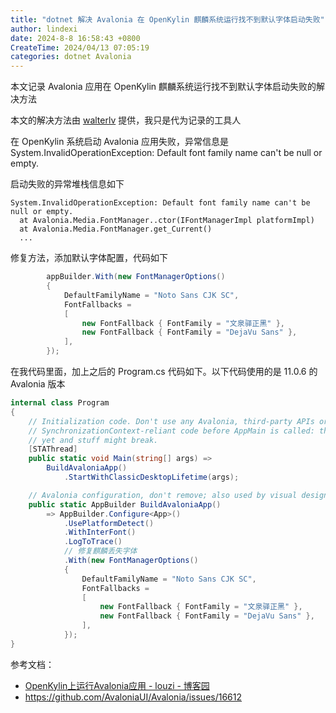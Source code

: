 ```yaml
---
title: "dotnet 解决 Avalonia 在 OpenKylin 麒麟系统运行找不到默认字体启动失败"
author: lindexi
date: 2024-8-8 16:58:43 +0800
CreateTime: 2024/04/13 07:05:19
categories: dotnet Avalonia
---
```


本文记录 Avalonia 应用在 OpenKylin 麒麟系统运行找不到默认字体启动失败的解决方法

<!--more-->


<!-- CreateTime:2024/04/13 07:05:19 -->

<!-- 发布 -->
<!-- 博客 -->

本文的解决方法由 [walterlv](https://blog.walterlv.com) 提供，我只是代为记录的工具人

在 OpenKylin 系统启动 Avalonia 应用失败，异常信息是 System.InvalidOperationException: Default font family name can't be null or empty.

启动失败的异常堆栈信息如下

```
System.InvalidOperationException: Default font family name can't be null or empty.
  at Avalonia.Media.FontManager..ctor(IFontManagerImpl platformImpl)
  at Avalonia.Media.FontManager.get_Current()
  ...
```

修复方法，添加默认字体配置，代码如下

```csharp
        appBuilder.With(new FontManagerOptions()
        {
            DefaultFamilyName = "Noto Sans CJK SC",
            FontFallbacks =
            [
                new FontFallback { FontFamily = "文泉驿正黑" },
                new FontFallback { FontFamily = "DejaVu Sans" },
            ],
        });
```

在我代码里面，加上之后的 Program.cs 代码如下。以下代码使用的是 11.0.6 的 Avalonia 版本

```csharp
internal class Program
{
    // Initialization code. Don't use any Avalonia, third-party APIs or any
    // SynchronizationContext-reliant code before AppMain is called: things aren't initialized
    // yet and stuff might break.
    [STAThread]
    public static void Main(string[] args) =>
        BuildAvaloniaApp()
            .StartWithClassicDesktopLifetime(args);

    // Avalonia configuration, don't remove; also used by visual designer.
    public static AppBuilder BuildAvaloniaApp()
        => AppBuilder.Configure<App>()
            .UsePlatformDetect()
            .WithInterFont()
            .LogToTrace()
            // 修复麒麟丢失字体
            .With(new FontManagerOptions()
            {
                DefaultFamilyName = "Noto Sans CJK SC",
                FontFallbacks =
                [
                    new FontFallback { FontFamily = "文泉驿正黑" },
                    new FontFallback { FontFamily = "DejaVu Sans" },
                ],
            });
}
```

参考文档：

- [OpenKylin上运行Avalonia应用 - louzi - 博客园](https://www.cnblogs.com/louzixl/p/17631717.html )
- <https://github.com/AvaloniaUI/Avalonia/issues/16612>
